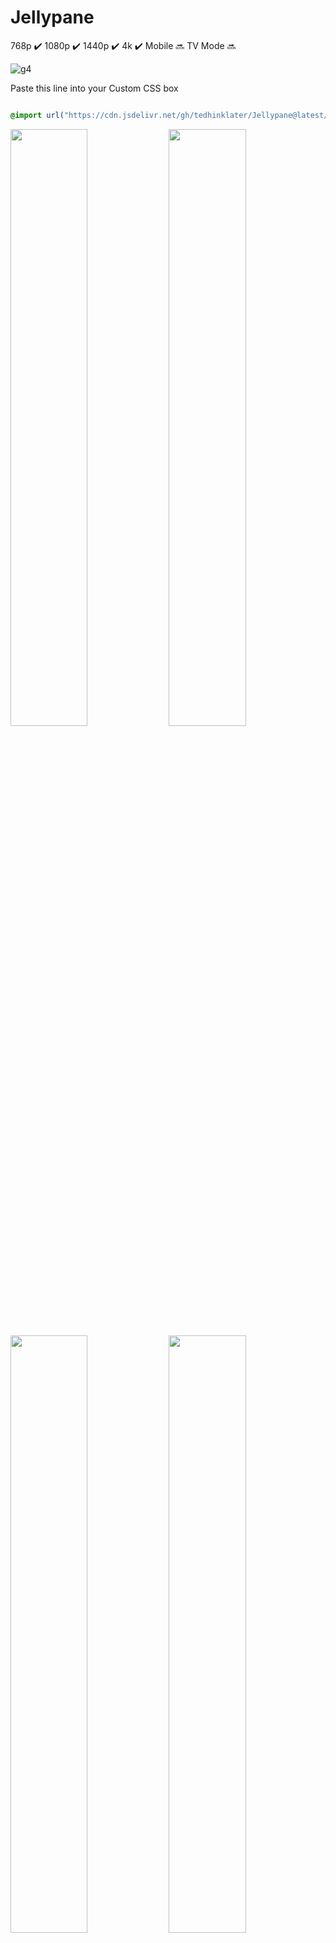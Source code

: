 # Jellypane

768p :heavy_check_mark: 1080p :heavy_check_mark: 1440p :heavy_check_mark: 4k :heavy_check_mark: Mobile :soon: TV Mode :soon:

![g4](https://github.com/user-attachments/assets/fc4fff36-2809-4c61-98a1-beca3b41726f)

Paste this line into your Custom CSS box

```css

@import url("https://cdn.jsdelivr.net/gh/tedhinklater/Jellypane@latest/Jellypane.css");

```
<img src="https://github.com/user-attachments/assets/dd0ca1a8-73eb-4184-8ebc-a61e33ad6080" width="49.5%" height="49.5%" /> <img src="https://github.com/user-attachments/assets/e051c728-de19-490e-a39b-923d7462364d" width="49.5%" height="49.5%" />
<img src="https://github.com/user-attachments/assets/89ed1ca9-58db-41fa-bd0d-f6d2e92c02d8" width="49.5%" height="49.5%" /> <img src="https://github.com/user-attachments/assets/9fc274aa-4d42-4527-9333-14cb55bc47ef" width="49.5%" height="49.5%" /> 
<img src="https://github.com/user-attachments/assets/3c9d0b0b-614b-4a73-8e2a-051ae9ae668a" width="49.5%" height="49.5%" /> <img src="https://github.com/user-attachments/assets/7ea83564-735d-4d15-ac4e-9d7d705a27d6" width="49.5%" height="49.5%" />

<img src="https://github.com/user-attachments/assets/ebcc9519-14f4-499f-ac33-aea1b10092a3" width="99.5%" height="99.5%" />

[Featured Content Bar instructions](https://github.com/tedhinklater/finality?tab=readme-ov-file#featured-content-bar-by-bobhasnosoul-and-sethbacon)
